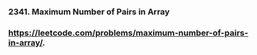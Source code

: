 ### 2341. Maximum Number of Pairs in Array
### https://leetcode.com/problems/maximum-number-of-pairs-in-array/.
